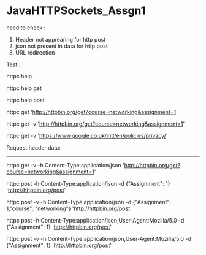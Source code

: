 # JavaHTTPSockets_Assgn1

need to check :

 1. Header not apprearing for http post
 2. json not present in data for http post
 3. URL redirection
 


Test :
 
httpc help

httpc help get

httpc help post


httpc get 'http://httpbin.org/get?course=networking&assignment=1'

httpc get -v 'http://httpbin.org/get?course=networking&assignment=1'

httpc get -v 'https://www.google.co.uk/intl/en/policies/privacy/'

Request header data:

---------------------

httpc get -v -h Content-Type:application/json 'http://httpbin.org/get?course=networking&assignment=1'

httpc post -h Content-Type:application/json -d {"Assignment": 1} 'http://httpbin.org/post'

httpc post -v -h Content-Type:application/json -d {"Assignment": 1,"course": "networking"} 'http://httpbin.org/post'

httpc post -h Content-Type:application/json,User-Agent:Mozilla/5.0 -d {"Assignment": 1} 'http://httpbin.org/post'

httpc post -v -h Content-Type:application/json,User-Agent:Mozilla/5.0 -d {"Assignment": 1} 'http://httpbin.org/post'